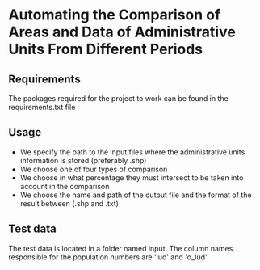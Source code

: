 # Automating the Comparison of Areas and Data of Administrative Units From Different Periods

## Requirements
The packages required for the project to work can be found in the requirements.txt file

## Usage
- We specify the path to the input files where the administrative units information is stored (preferably .shp)
- We choose one of four types of comparison
- We choose in what percentage they must intersect to be taken into account in the comparison
- We choose the name and path of the output file and the format of the result between (.shp and .txt)

## Test data
The test data is located in a folder named input. The column names responsible for the population numbers are 'lud' and 'o_lud'
